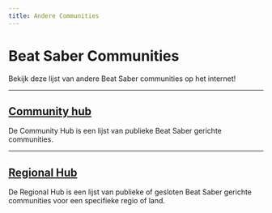 ```yaml
---
title: Andere Communities
---
```


# Beat Saber Communities

Bekijk deze lijst van andere Beat Saber communities op het internet!

---

## [Community hub](./community-hub.md)

De Community Hub is een lijst van publieke Beat Saber gerichte communities.

---

## [Regional Hub](./regional-hub.md)

De Regional Hub is een lijst van publieke of gesloten Beat Saber gerichte communities voor een specifieke regio of land.
